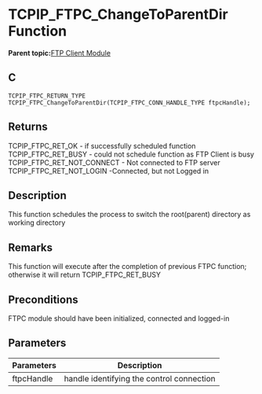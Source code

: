 # TCPIP\_FTPC\_ChangeToParentDir Function

**Parent topic:**[FTP Client Module](GUID-CE11EBFA-49BD-4D91-86C5-FFD24810B03C.md)

## C

```
TCPIP_FTPC_RETURN_TYPE TCPIP_FTPC_ChangeToParentDir(TCPIP_FTPC_CONN_HANDLE_TYPE ftpcHandle); 
```

## Returns

TCPIP\_FTPC\_RET\_OK - if successfully scheduled function TCPIP\_FTPC\_RET\_BUSY - could not schedule function as FTP Client is busy TCPIP\_FTPC\_RET\_NOT\_CONNECT - Not connected to FTP server TCPIP\_FTPC\_RET\_NOT\_LOGIN -Connected, but not Logged in

## Description

This function schedules the process to switch the root\(parent\) directory as working directory

## Remarks

This function will execute after the completion of previous FTPC function; otherwise it will return TCPIP\_FTPC\_RET\_BUSY

## Preconditions

FTPC module should have been initialized, connected and logged-in

## Parameters

|Parameters|Description|
|----------|-----------|
|ftpcHandle|handle identifying the control connection|

